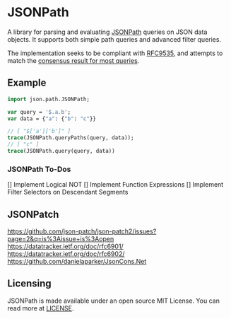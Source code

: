 # JSONPath

A library for parsing and evaluating [JSONPath](https://goessner.net/articles/JsonPath/) queries on JSON data objects. It supports both simple path queries and advanced filter queries.

The implementation seeks to be compliant with [RFC9535](https://datatracker.ietf.org/doc/rfc9535/), and attempts to match the [consensus result for most queries](https://cburgmer.github.io/json-path-comparison/).

## Example

```haxe
import json.path.JSONPath;

var query = '$.a.b';
var data = {"a": {"b": "c"}}

// [ "$['a']['b']" ]
trace(JSONPath.queryPaths(query, data));
// [ "c" ]
trace(JSONPath.query(query, data))
```

### JSONPath To-Dos

[] Implement Logical NOT
[] Implement Function Expressions
[] Implement Filter Selectors on Descendant Segments

## JSONPatch
https://github.com/json-patch/json-patch2/issues?page=2&q=is%3Aissue+is%3Aopen
https://datatracker.ietf.org/doc/rfc6901/
https://datatracker.ietf.org/doc/rfc6902/
https://github.com/danielaparker/JsonCons.Net

## Licensing

JSONPath is made available under an open source MIT License. You can read more at [LICENSE](LICENSE.md).
